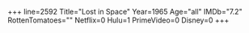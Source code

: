 +++
line=2592
Title="Lost in Space"
Year=1965
Age="all"
IMDb="7.2"
RottenTomatoes=""
Netflix=0
Hulu=1
PrimeVideo=0
Disney=0
+++

